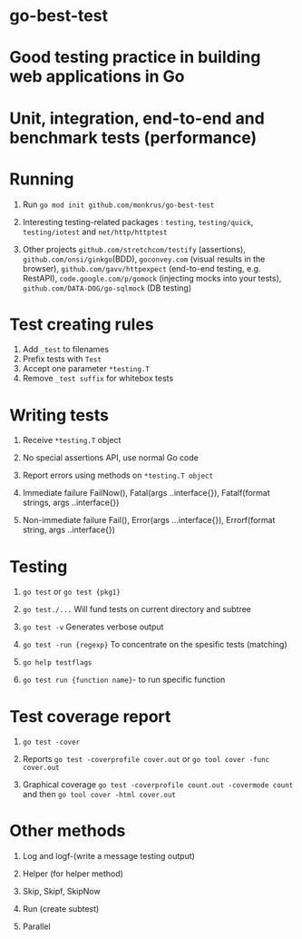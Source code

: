# go-best-test
# Good testing practice in building web applications in Go
# Unit, integration, end-to-end and benchmark tests (performance) 

# Running

1. Run `go mod init github.com/monkrus/go-best-test`

2. Interesting testing-related packages : `testing`, `testing/quick`, `testing/iotest` and `net/http/httptest `

3. Other projects `github.com/stretchcom/testify` (assertions),  `github.com/onsi/ginkgo`(BDD), `goconvey.com` (visual results in the browser),
   `github.com/gavv/httpexpect` (end-to-end testing, e.g. RestAPI), `code.google.com/p/gomock` (injecting mocks into your tests), 
   `github.com/DATA-DOG/go-sqlmock` (DB testing)

# Test creating rules

1. Add `_test` to filenames
2. Prefix tests with `Test`
3. Accept one parameter `*testing.T` 
4. Remove `_test suffix` for whitebox tests

# Writing tests

1. Receive `*testing.T` object

2. No special assertions API, use normal Go code

3. Report errors using methods on `*testing.T object`

4. Immediate failure 
   FailNow(), 
   Fatal(args ..interface{}),
   Fatalf(format strings, args ..interface{})

5. Non-immediate failure
   Fail(),
   Error(args ...interface{}),
   Errorf(format string, args ..interface{})

# Testing

1. `go test` or `go test {pkg1}`

2. `go test./...` Will fund tests on current directory and subtree

3. `go test -v` Generates verbose output

4. `go test -run {regexp}` To concentrate on the spesific tests (matching)

5. `go help testflags` 

6. `go test run {function name}`- to run specific function

# Test coverage report

1. `go test -cover`

2. Reports `go test -coverprofile cover.out` or `go tool cover -func cover.out`

3. Graphical coverage `go test -coverprofile count.out -covermode count` and then `go tool cover -html cover.out`

# Other methods

1. Log and logf-(write a message testing output)

2. Helper (for helper method)

3. Skip, Skipf, SkipNow

4. Run (create subtest)

5. Parallel









